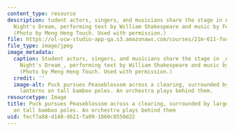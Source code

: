 ```yaml
---
content_type: resource
description: tudent actors, singers, and musicians share the stage in A Midsummer
  Night's Dream, performing text by William Shakespeare and music by Felix Mendelssohn.
  (Photo by Meng Heng Touch. Used with permission.)
file: https://ol-ocw-studio-app-qa.s3.amazonaws.com/courses/21m-611-foundations-of-theater-practice-fall-2009/fecf7a88d148d621fa091860c8550d22_21m-611f09-th.jpg
file_type: image/jpeg
image_metadata:
  caption: Student actors, singers, and musicians share the stage in _A Midsummer
    Night's Dream_, performing text by William Shakespeare and music by Felix Mendelssohn.
    (Photo by Meng Heng Touch. Used with permission.)
  credit: ''
  image-alt: Puck pursues Peaseblossom across a clearing, surrounded by large paper
    lanterns on tall bamboo poles. An orchestra plays behind them.
resourcetype: Image
title: Puck pursues Peaseblossom across a clearing, surrounded by large paper lanterns
  on tall bamboo poles. An orchestra plays behind them
uid: fecf7a88-d148-d621-fa09-1860c8550d22
---
```

